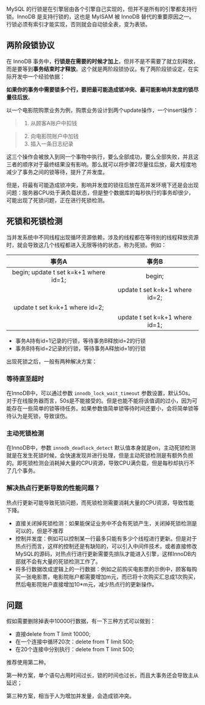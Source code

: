 MySQL 的行锁是在引擎层由各个引擎自己实现的，但并不是所有的引擎都支持行锁。InnoDB 是支持行锁的，这也是 MyISAM 被 InnoDB 替代的重要原因之一。行锁必须有索引才能实现，否则就会自动锁全表，变为表锁。



## 两阶段锁协议

在 InnoDB 事务中，**行锁是在需要的时候才加上**，但并不是不需要了就立刻释放，而是要等到**事务结束时才释放**。这个就是两阶段锁协议。有了两阶段锁设定，在实际开发中一个经验依据：

**如果你的事务中需要锁多个行，要把最可能造成锁冲突、最可能影响并发度的锁尽量往后放**。

以一个电影院购票业务为例，购票业务设计到两个update操作，一个insert操作：

> 1. 从顾客A账户中扣钱

> 2. 向电影院账户中加钱
> 3. 插入一条日志纪录

这三个操作会被放入到同一个事物中执行，要么全部成功，要么全部失败，并且这三者的顺序对于最终结果没有影响。那么就可以将步骤2尽量往后放，最大程度地减少了事务之间的锁等待，提升了并发度。

但是，将最有可能造成锁冲突，影响并发度的锁往后放在高并发环境下还是会出现问题：服务器CPU处于满负载状态，但是整个数据库的每秒执行的事务却很少，可能出现了死锁问题，正在进行死锁检测。



## 死锁和死锁检测

当并发系统中不同线程出现循环资源依赖，涉及的线程都在等待别的线程释放资源时，就会导致这几个线程都进入无限等待的状态，称为死锁。例如：

|                 事务A                 |             事务B              |
| :-----------------------------------: | :----------------------------: |
| begin; update t set k=k+1 where id=1; |             begin;             |
|                                       | update t set k=k+1 where id=2; |
|    update t set k=k+1 where id=2;     |                                |
|                                       | update t set k=k+1 where id=1; |

- 事务A持有id=1记录的行锁，等待事务B释放id=2的行锁
- 事务B持有id=2记录的行锁，等待事务A释放id=1的行锁

出现死锁之后，一般有两种解决方案：

### 等待直至超时

在InnoDB中，可以通过参数 `innodb_lock_wait_timeout` 参数设置，默认50s。对于在线服务器而言，50s是不能接受的。但是也能不能将该值调的过小，因为可能存在一些简单的锁等待任务。如果参数值简单锁等待时间还要小，会将简单锁等待认为是死锁，导致误伤。

### 主动死锁检测

在InnoDB中，参数 `innodb_deadlock_detect` 默认值本身就是on，主动死锁检测就是在发生死锁时候，会快速发现并进行处理，但是主动死锁检测是有额外负担的。即死锁检测会消耗掉大量的CPU资源，导致CPU满负载，但是每秒却执行不了几个事务。



### 解决热点行更新导致的性能问题？

热点行更新可能导致死锁问题，而死锁检测需要消耗大量的CPU资源，导致性能下降。

- 直接关闭掉死锁检测：如果能保证业务中不会有死锁产生，关闭掉死锁检测是可以的，但是不推荐
- 控制并发度：例如可以控制某一行最多只能有多少个线程进行更新。但是对于热点行而言，这样的控制还是有缺陷的，可以引入中间件技术，或者直接修改MySQL的源码，对热点行进行更新需要先排队才能进入引擎，这样InnoDB内部就不会有大量的死锁检测工作了。
- 将多行数据改成逻辑上的一行数据：例如之前购买电影票的示例中，顾客每购买一张电影票，电影院账户都需要增加m元，而已将十次购买汇总成1次购买，然后电影院账户直接增加10*m元，减少热点行的更新操作。



## 问题

假如需要删除掉表中10000行数据，有一下三种方式可以做到：

- 直接delete from T limit 10000;
- 在一个连接中循环20次：delete from T limit 500;
- 在20个连接中分别执行：delete from T limit 500;

推荐使用第二种。

第一种方案，单个语句占用时间过长，锁的时间也过长，而且大事务还会导致主从延迟；

第三种方案，相当于人为增加并发量，会造成锁冲突。



